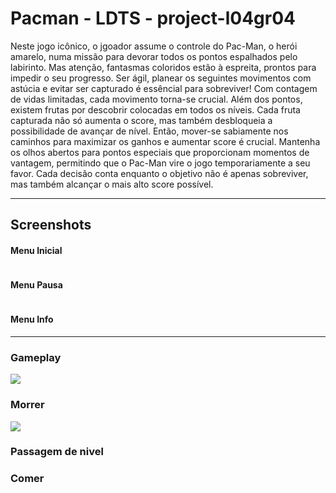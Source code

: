 # Pacman - LDTS - project-l04gr04

Neste jogo icônico, o jgoador assume o controle do Pac-Man, o herói amarelo, numa missão para devorar todos os pontos espalhados pelo labirinto. Mas atenção, fantasmas coloridos estão à espreita, prontos para impedir o seu progresso. Ser ágil, planear os seguintes movimentos com astúcia e evitar ser capturado é essêncial para sobreviver!
Com contagem de vidas limitadas, cada movimento torna-se crucial.
Além dos pontos, existem frutas por descobrir colocadas em todos os níveis. Cada fruta capturada não só aumenta o score, mas também desbloqueia a possibilidade de avançar de nível. Então, mover-se sabiamente nos caminhos para maximizar os ganhos e aumentar score é crucial.
Mantenha os olhos abertos para pontos especiais que proporcionam momentos de vantagem, permitindo que  o Pac-Man vire o jogo temporariamente a seu favor. Cada decisão conta enquanto o objetivo não é apenas sobreviver, mas também alcançar o mais alto score possível.

<hr>

## Screenshots

#### Menu Inicial

![]()

#### Menu Pausa


![]()

#### Menu Info


<hr>

### Gameplay

![](https://cdn.discordapp.com/attachments/1019715937009672223/1055111527633518612/image.png)

### Morrer

![](https://cdn.discordapp.com/attachments/1019715937009672223/1055171205788872834/2022-12-21-13-31-04_1.gif)

### Passagem de nivel


### Comer





